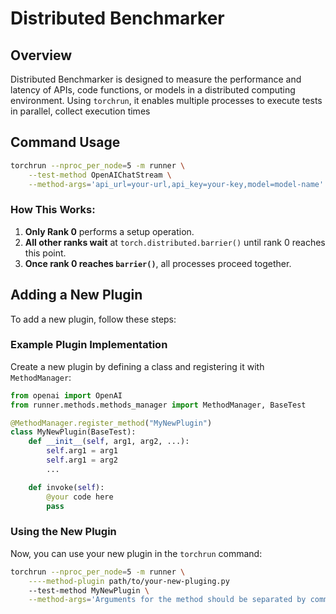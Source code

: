 # Distributed Benchmarker

## Overview
Distributed Benchmarker is designed to measure the performance and latency of APIs, code functions, or models in a distributed computing environment. Using `torchrun`, it enables multiple processes to execute tests in parallel, collect execution times

## Command Usage
```sh
torchrun --nproc_per_node=5 -m runner \
    --test-method OpenAIChatStream \
    --method-args='api_url=your-url,api_key=your-key,model=model-name'
```

### How This Works:
1. **Only Rank 0** performs a setup operation.
2. **All other ranks wait** at `torch.distributed.barrier()` until rank 0 reaches this point.
3. **Once rank 0 reaches `barrier()`**, all processes proceed together.

## Adding a New Plugin
To add a new plugin, follow these steps:

### Example Plugin Implementation
Create a new plugin by defining a class and registering it with `MethodManager`:

```python
from openai import OpenAI
from runner.methods.methods_manager import MethodManager, BaseTest

@MethodManager.register_method("MyNewPlugin")
class MyNewPlugin(BaseTest):
    def __init__(self, arg1, arg2, ...):
        self.arg1 = arg1
        self.arg1 = arg2
        ...

    def invoke(self):
        @your code here
        pass
```

### Using the New Plugin
Now, you can use your new plugin in the `torchrun` command:
```sh
torchrun --nproc_per_node=5 -m runner \
    ----method-plugin path/to/your-new-pluging.py
    --test-method MyNewPlugin \
    --method-args='Arguments for the method should be separated by commas'
```